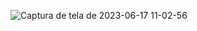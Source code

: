 ![Captura de tela de 2023-06-17 11-02-56](https://github.com/gabrielyuto/projeto-napster-rmi-ufabc/assets/62525280/9b5d5631-07cf-444f-961a-84dbabc91709)
